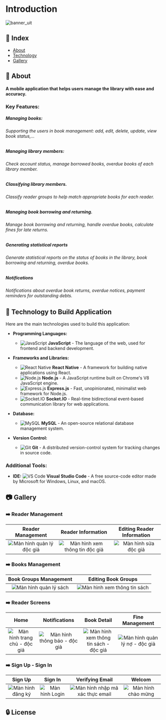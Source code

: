 # Introduction

![banner_uit](https://github.com/ngvhoang23/Library_Management/assets/110328041/5de2555c-a4bb-4743-acad-7ab9b323e122)

## :ledger: Index

- [About](#beginner-about)
- [Technology](#-technology-to-build-application)
- [Gallery](#camera-gallery)

## :beginner: About

#### A mobile application that helps users manage the library with ease and accuracy.

<h3>Key Features:</h3>
<h5> Managing books: </h5>
<h6>Supporting the users in book management: add, edit, delete, update, view book status,...</h6>

<h5> Managing library members: </h5>
<h6>Check account status, manage borrowed books, overdue books of each library member.</h6>

<h5> Classifying library members. </h5>
<h6>Classify reader groups to help match appropriate books for each reader.</h6>

<h5> Managing book borrowing and returning. </h5>
<h6>Manage book borrowing and returning, handle overdue books, calculate fines for late returns.</h6>

<h5> Generating statistical reports </h5>
<h6>Generate statistical reports on the status of books in the library, book borrowing and returning, overdue books.</h6>

<h5> Notifications </h5>
<h6>Notifications about overdue book returns, overdue notices, payment reminders for outstanding debts.</h6>

## 🚀 Technology to Build Application

Here are the main technologies used to build this application:

- **Programming Languages:**

  - ![JavaScript](https://img.shields.io/badge/JavaScript-F7DF1E?style=for-the-badge&logo=javascript&logoColor=black) **JavaScript** - The language of the web, used for frontend and backend development.

- **Frameworks and Libraries:**

  - ![React Native](https://img.shields.io/badge/React_Native-20232A?style=for-the-badge&logo=react&logoColor=61DAFB) **React Native** - A framework for building native applications using React.
  - ![Node.js](https://img.shields.io/badge/Node.js-339933?style=for-the-badge&logo=node.js&logoColor=white) **Node.js** - A JavaScript runtime built on Chrome's V8 JavaScript engine.
  - ![Express.js](https://img.shields.io/badge/Express.js-000000?style=for-the-badge&logo=express&logoColor=white) **Express.js** - Fast, unopinionated, minimalist web framework for Node.js.
  - ![Socket.IO](https://img.shields.io/badge/Socket.IO-010101?style=for-the-badge&logo=socket.io&logoColor=white) **Socket.IO** - Real-time bidirectional event-based communication library for web applications.

- **Database:**

  - ![MySQL](https://img.shields.io/badge/MySQL-4479A1?style=for-the-badge&logo=mysql&logoColor=white) **MySQL** - An open-source relational database management system.

- **Version Control:**
  - ![Git](https://img.shields.io/badge/Git-F05032?style=for-the-badge&logo=git&logoColor=white) **Git** - A distributed version-control system for tracking changes in source code.

### Additional Tools:

- **IDE:** ![VS Code](https://img.shields.io/badge/VS%20Code-007ACC?style=for-the-badge&logo=visual-studio-code&logoColor=white) **Visual Studio Code** - A free source-code editor made by Microsoft for Windows, Linux, and macOS.

## :camera: Gallery

### :arrow_right: Reader Management

|                                                          Reader Management                                                          |                                                            Reader Information                                                             |                                                   Editing Reader Information                                                    |
| :---------------------------------------------------------------------------------------------------------------------------------: | :---------------------------------------------------------------------------------------------------------------------------------------: | :-----------------------------------------------------------------------------------------------------------------------------: |
| ![Màn hình quản lý độc giả](https://github.com/ngvhoang23/Library_Management/assets/110328041/0703aae8-8bdb-4867-9f5c-335feb7285df) | ![Màn hình xem thông tin độc giả](https://github.com/ngvhoang23/Library_Management/assets/110328041/70827623-cc8e-45c3-ae6f-4d0c49b5308a) | ![Màn hình sửa độc giả](https://github.com/ngvhoang23/Library_Management/assets/110328041/05840c9c-6049-4d86-bc6b-79879d26d194) |

### :arrow_right: Books Management

|                                                      Book Groups Management                                                      |                                                          Editing Book Groups                                                           |
| :------------------------------------------------------------------------------------------------------------------------------: | :------------------------------------------------------------------------------------------------------------------------------------: |
| ![Màn hình quản lý sách](https://github.com/ngvhoang23/Library_Management/assets/110328041/dc4df46c-587c-496d-9611-d738e37f43eb) | ![Màn hình xem thông tin sách](https://github.com/ngvhoang23/Library_Management/assets/110328041/d58913f1-5da2-4f28-9fe3-6d2b8833305a) |

### :arrow_right: Reader Screens

|                                                                  Home                                                                   |                                                              Notifications                                                              |                                                                   Book Detail                                                                    |                                                             Fine Management                                                              |
| :-------------------------------------------------------------------------------------------------------------------------------------: | :-------------------------------------------------------------------------------------------------------------------------------------: | :----------------------------------------------------------------------------------------------------------------------------------------------: | :--------------------------------------------------------------------------------------------------------------------------------------: |
| ![Màn hình trang chủ - độc giả](https://github.com/ngvhoang23/Library_Management/assets/110328041/c4faead0-c09d-42cf-be8b-9bf2b95c28c4) | ![Màn hình thông báo - độc giả](https://github.com/ngvhoang23/Library_Management/assets/110328041/af261929-c6e0-43a7-bf82-03352d4e5157) | ![Màn hình xem thông tin sách - độc giả](https://github.com/ngvhoang23/Library_Management/assets/110328041/1fbe1954-22bc-4727-b4c9-b70850368068) | ![Màn hình quản lý nợ - độc giả](https://github.com/ngvhoang23/Library_Management/assets/110328041/8ae7a67c-f8f5-43c7-af18-57ef3c49ff79) |

### :arrow_right: Sign Up - Sign In

|                                                           Sign Up                                                           |                                                          Sign In                                                          |                                                              Verifying Email                                                               |                                                            Welcom                                                             |
| :-------------------------------------------------------------------------------------------------------------------------: | :-----------------------------------------------------------------------------------------------------------------------: | :----------------------------------------------------------------------------------------------------------------------------------------: | :---------------------------------------------------------------------------------------------------------------------------: |
| ![Màn hình đăng ký](https://github.com/ngvhoang23/Library_Management/assets/110328041/0783882e-b8de-4e90-a197-38c53076cd4e) | ![Màn hình Login](https://github.com/ngvhoang23/Library_Management/assets/110328041/4a5330fc-9848-4daa-b27c-7e5cad4b334b) | ![Màn hình nhập mã xác thực email](https://github.com/ngvhoang23/Library_Management/assets/110328041/08706d77-7186-444c-8a0c-818109b84c44) | ![Màn hình chào mừng](https://github.com/ngvhoang23/Library_Management/assets/110328041/d323e2d7-44b4-463a-90d9-96b5d1fa793b) |

## :lock: License
